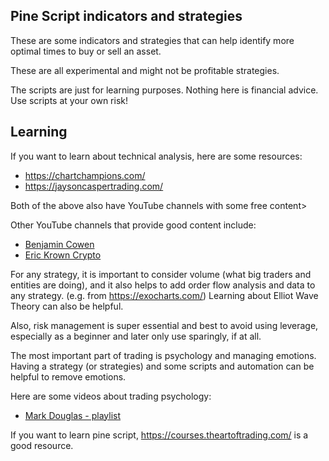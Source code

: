 ## Pine Script indicators and strategies

These are some indicators and strategies that can help identify more optimal times to buy or sell an asset.

These are all experimental and might not be profitable strategies.

The scripts are just for learning purposes. Nothing here is financial advice. Use scripts at your own risk!

## Learning

If you want to learn about technical analysis, here are some resources:

* https://chartchampions.com/
* https://jaysoncaspertrading.com/

Both of the above also have YouTube channels with some free content>

Other YouTube channels that provide good content include:

* [Benjamin Cowen](https://www.youtube.com/channel/UCRvqjQPSeaWn-uEx-w0XOIg)
* [Eric Krown Crypto](https://www.youtube.com/channel/UCnwxzpFzZNtLH8NgTeAROFA)

For any strategy, it is important to consider volume (what big traders and entities are doing), and it also helps to add order flow analysis and data to any strategy. (e.g. from https://exocharts.com/)  Learning about Elliot Wave Theory can also be helpful.

Also, risk management is super essential and best to avoid using leverage, especially as a beginner and later only use sparingly, if at all.

The most important part of trading is psychology and managing emotions. Having a strategy (or strategies) and some scripts and automation can be helpful to remove emotions.

Here are some videos about trading psychology:

* [Mark Douglas - playlist](https://www.youtube.com/playlist?list=PLrzoCtgip2h_AzKnXn2fzVxifboAEnt6m)

If you want to learn pine script, https://courses.theartoftrading.com/ is a good resource.
